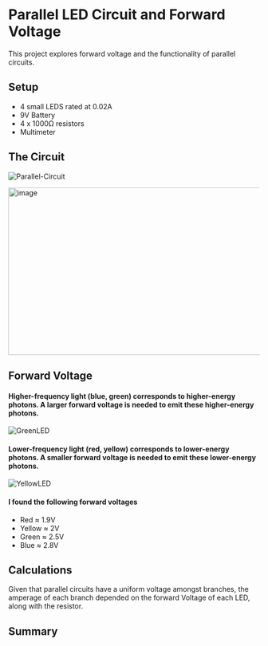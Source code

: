 # Parallel LED Circuit and Forward Voltage
This project explores forward voltage and the functionality of parallel circuits.

## Setup
* 4 small LEDS rated at 0.02A
* 9V Battery
* 4 x 1000Ω resistors
* Multimeter

## The Circuit

![Parallel-Circuit](https://github.com/user-attachments/assets/1f92e7cd-8548-4d49-bce9-434f5014572d)

<img width="736" height="336" alt="image" src="https://github.com/user-attachments/assets/ce25fedc-557d-4670-989f-73ed31cced24" />



## Forward Voltage
#### Higher-frequency light (blue, green) corresponds to higher-energy photons. A larger forward voltage is needed to emit these higher-energy photons.
![GreenLED](https://github.com/user-attachments/assets/da359e6f-9024-4d2a-9afc-1f5160e758df)

  
#### Lower-frequency light (red, yellow) corresponds to lower-energy photons. A smaller forward voltage is needed to emit these lower-energy photons.
![YellowLED](https://github.com/user-attachments/assets/1448bc86-52fc-4c75-b27c-1d8c9f4d04dc)

#### I found the following forward voltages
* Red ≈ 1.9V
* Yellow ≈ 2V
* Green ≈ 2.5V
* Blue ≈ 2.8V

## Calculations
Given that parallel circuits have a uniform voltage amongst branches, the amperage of each branch depended on the forward Voltage of each LED, along with the resistor.



## Summary


